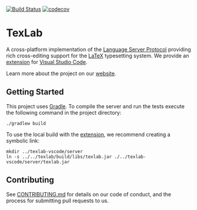 [![Build Status](https://dev.azure.com/latex-lsp/texlab/_apis/build/status/latex-lsp.texlab?branchName=master)](https://dev.azure.com/latex-lsp/texlab/_build/latest?definitionId=8&branchName=master)
[![codecov](https://codecov.io/gh/latex-lsp/texlab/branch/master/graph/badge.svg)](https://codecov.io/gh/latex-lsp/texlab)

# TexLab

A cross-platform implementation of the [Language Server Protocol](https://microsoft.github.io/language-server-protocol)
providing rich cross-editing support for the [LaTeX](https://www.latex-project.org/) typesetting system.
We provide an [extension](https://github.com/latex-lsp/texlab-vscode) for [Visual Studio Code](https://code.visualstudio.com).

Learn more about the project on our [website](https://texlab.netlify.com).

## Getting Started

This project uses [Gradle](https://gradle.org/).
To compile the server and run the tests execute the following command in the project directory:

```shell
./gradlew build
```

To use the local build with the [extension](https://github.com/latex-lsp/texlab-vscode), we recommend creating a symbolic link:

```shell
mkdir ../texlab-vscode/server
ln -s ../../texlab/build/libs/texlab.jar ./../texlab-vscode/server/texlab.jar
```

## Contributing

See [CONTRIBUTING.md](CONTRIBUTING.md) for details on our code of conduct, and the process for submitting pull requests to us.
